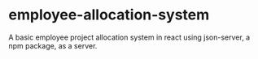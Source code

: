 # employee-allocation-system
A basic employee project allocation system in react using json-server, a npm package, as a server.
